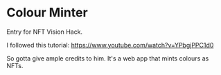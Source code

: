 # Colour Minter

Entry for NFT Vision Hack.

I followed this tutorial: https://www.youtube.com/watch?v=YPbgjPPC1d0

So gotta give ample credits to him. It's a web app that mints colours as NFTs.
